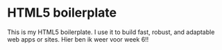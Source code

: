 # HTML5 boilerplate
This is my HTML5 boilerplate. I use it to build fast, robust, and adaptable web apps or sites.
Hier ben ik weer voor week 6!!
